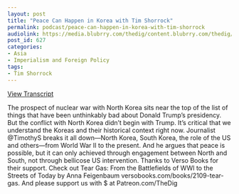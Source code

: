 ```yaml
---
layout: post
title: "Peace Can Happen in Korea with Tim Shorrock"
permalink: podcast/peace-can-happen-in-korea-with-tim-shorrock
audiolink: https://media.blubrry.com/thedig/content.blubrry.com/thedig/The_Dig_-_EP_73_-_Shorrock.mp3
post_id: 627
categories: 
- Asia
- Imperialism and Foreign Policy
tags: 
- Tim Shorrock
---
```


[View Transcript](https://www.jacobinmag.com/2018/01/trump-north-korea-nuclear-weapons)




The prospect of nuclear war with North Korea sits near the top of the list of things that have been unthinkably bad about Donald Trump’s presidency. But the conflict with North Korea didn’t begin with Trump. It’s critical that we understand the Koreas and their historical context right now. Journalist @TimothyS breaks it all down—North Korea, South Korea, the role of the US and others—from World War II to the present. And he argues that peace is possible, but it can only achieved through engagement between North and South, not through bellicose US intervention. Thanks to Verso Books for their support. Check out Tear Gas: From the Battlefields of WWI to the Streets of Today by Anna Feigenbaum versobooks.com/books/2109-tear-gas. And please support us with $ at Patreon.com/TheDig
